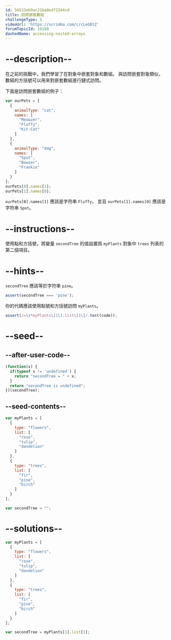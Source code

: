 ```yaml
---
id: 56533eb9ac21ba0edf2244cd
title: 訪問嵌套數組
challengeType: 1
videoUrl: 'https://scrimba.com/c/cLeGDtZ'
forumTopicId: 16160
dashedName: accessing-nested-arrays
---
```


# --description--

在之前的挑戰中，我們學習了在對象中嵌套對象和數組。 與訪問嵌套對象類似，數組的方括號可以用來對嵌套數組進行鏈式訪問。

下面是訪問嵌套數組的例子：

```js
var ourPets = [
  {
    animalType: "cat",
    names: [
      "Meowzer",
      "Fluffy",
      "Kit-Cat"
    ]
  },
  {
    animalType: "dog",
    names: [
      "Spot",
      "Bowser",
      "Frankie"
    ]
  }
];
ourPets[0].names[1];
ourPets[1].names[0];
```

`ourPets[0].names[1]` 應該是字符串 `Fluffy`， 並且 `ourPets[1].names[0]` 應該是字符串 `Spot`。

# --instructions--

使用點和方括號，將變量 `secondTree` 的值設置爲 `myPlants` 對象中 `trees` 列表的第二個項目。

# --hints--

`secondTree` 應該等於字符串 `pine`。

```js
assert(secondTree === 'pine');
```

你的代碼應該使用點號和方括號訪問 `myPlants`。

```js
assert(/=\s*myPlants\[1\].list\[1\]/.test(code));
```

# --seed--

## --after-user-code--

```js
(function(x) {
  if(typeof x != 'undefined') {
    return "secondTree = " + x;
  }
  return "secondTree is undefined";
})(secondTree);
```

## --seed-contents--

```js
var myPlants = [
  {
    type: "flowers",
    list: [
      "rose",
      "tulip",
      "dandelion"
    ]
  },
  {
    type: "trees",
    list: [
      "fir",
      "pine",
      "birch"
    ]
  }
];

var secondTree = "";
```

# --solutions--

```js
var myPlants = [
  {
    type: "flowers",
    list: [
      "rose",
      "tulip",
      "dandelion"
    ]
  },
  {
    type: "trees",
    list: [
      "fir",
      "pine",
      "birch"
    ]
  }
];

var secondTree = myPlants[1].list[1];
```

